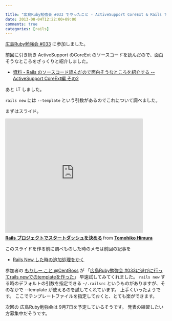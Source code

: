 ```yaml
---

title: "広島Ruby勉強会 #033 でやったこと - ActiveSupport CoreExt & Rails Template"
date: 2013-08-04T12:22:00+09:00
comments: true
categories: [rails]
---
```


[広島Ruby勉強会 #033](http://partake.in/events/9dacdbfc-8acf-4968-a0eb-5327a6937b7d) に参加しました。

前回に引き続き ActiveSupport のCoreExt のソースコードを読んだので、面白そうなところをざっくりと紹介しました。

* [資料 - Rails のソースコード読んだので面白そうなところを紹介する -- ActiveSupport CoreExt編 その2](http://railsdoc.eiel.info/hiroshimarb/33/)


あと LT しました。

`rails new` には `--template` という引数があるのでこれについて調べました。

まずはスライド。

<iframe src="http://www.slideshare.net/slideshow/embed_code/24887855" width="427" height="356" frameborder="0" marginwidth="0" marginheight="0" scrolling="no" style="border:1px solid #CCC;border-width:1px 1px 0;margin-bottom:5px" allowfullscreen webkitallowfullscreen mozallowfullscreen> </iframe> <div style="margin-bottom:5px"> <strong> <a href="http://www.slideshare.net/TomohikoHimura/rails-template" title="Rails プロジェクトでスタートダッシュを決める" target="_blank">Rails プロジェクトでスタートダッシュを決める</a> </strong> from <strong><a href="http://www.slideshare.net/TomohikoHimura" target="_blank">Tomohiko Himura</a></strong> </div>

このスライドを作る前に調べものした時のメモは前回の記事を

* [Rails New した時の追加処理をかく](/blog/2013/08/03/rails-new-template/)

参加者の [もりしー こと @CentBoss](https://twitter.com/CentBoss) が 「[広島Ruby勉強会 #033に遊びに行ってrails newでのtemplateを作った](http://blog.mori-theta.net/?p=238)」 早速試してみてくれました。
`rails new` する時のデフォルトの引数を指定できる `~/.railsrc` というものがありますが、そのなかで --template が使えるのを試してくれています。
上手くいったようです。
ここでテンプレートファイルを指定しておくと、とても楽ができます。

次回の 広島Ruby勉強会は 9月7日を予定しているそうです。
発表の練習したい方募集中だそうです。
